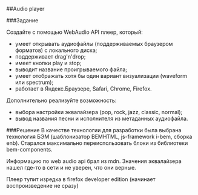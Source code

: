 ##Audio player

###Задание

Создайте с помощью WebAudio API плеер, который:

* умеет открывать аудиофайлы (поддерживаемых браузером форматов) с локального диска;
* поддерживает drag'n'drop;
* имеет кнопки play и stop;
* выводит название проигрываемого файла;
* умеет отображать хотя бы один вариант визуализации (waveform или spectrum);
* работает в Яндекс.Браузере, Safari, Chrome, Firefox.

Дополнительно реализуйте возможность:

* выбора настройки эквалайзера (pop, rock, jazz, classic, normal);
* вывод названия песни и исполнителя из метаданных аудиофайла.

###Решение
В качестве технологии для разработки была выбрана технология БЭМ (шаблонизатор BEMHTML, js-framework i-bem, сборка enb). 
Старался максимально переиспользовать блоки из библиотеки bem-components.

Информацию по web audio api брал из mdn. Значения эквалайзера нашел где-то в сети и не уверен, что они верные.

Плеер тупит изредка в firefox developer edition (начинает воспроизведение не сразу)
